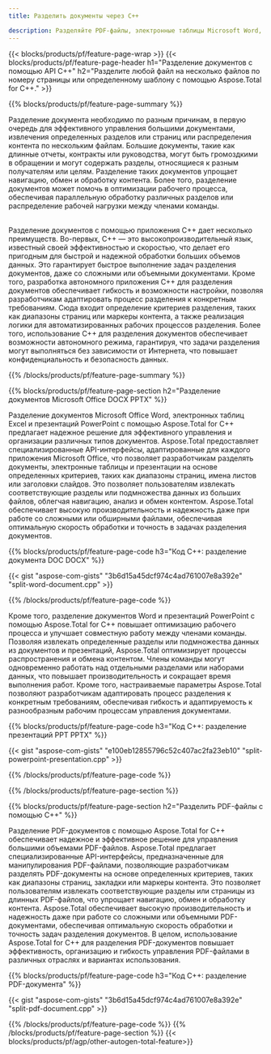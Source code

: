 ```yaml
---
title: Разделить документы через C++ 

description: Разделяйте PDF-файлы, электронные таблицы Microsoft Word, Excel и презентации PowerPoint с помощью приложения C++. Разделите документ по номеру страницы или по заранее заданному шаблону.
---
```


{{< blocks/products/pf/feature-page-wrap >}}
{{< blocks/products/pf/feature-page-header h1="Разделение документов с помощью API C++" h2="Разделите любой файл на несколько файлов по номеру страницы или определенному шаблону с помощью Aspose.Total for C++." >}}

{{% blocks/products/pf/feature-page-summary %}}

Разделение документа необходимо по разным причинам, в первую очередь для эффективного управления большими документами, извлечения определенных разделов или страниц или распределения контента по нескольким файлам. Большие документы, такие как длинные отчеты, контракты или руководства, могут быть громоздкими в обращении и могут содержать разделы, относящиеся к разным получателям или целям. Разделение таких документов упрощает навигацию, обмен и обработку контента. Более того, разделение документов может помочь в оптимизации рабочего процесса, обеспечивая параллельную обработку различных разделов или распределение рабочей нагрузки между членами команды. <br /><br />

Разделение документов с помощью приложения C++ дает несколько преимуществ. Во-первых, C++ — это высокопроизводительный язык, известный своей эффективностью и скоростью, что делает его пригодным для быстрой и надежной обработки больших объемов данных. Это гарантирует быстрое выполнение задач разделения документов, даже со сложными или объемными документами. Кроме того, разработка автономного приложения C++ для разделения документов обеспечивает гибкость и возможности настройки, позволяя разработчикам адаптировать процесс разделения к конкретным требованиям. Сюда входит определение критериев разделения, таких как диапазоны страниц или маркеры контента, а также реализация логики для автоматизированных рабочих процессов разделения. Более того, использование C++ для разделения документов обеспечивает возможности автономного режима, гарантируя, что задачи разделения могут выполняться без зависимости от Интернета, что повышает конфиденциальность и безопасность данных. 

{{% /blocks/products/pf/feature-page-summary  %}}

{{% blocks/products/pf/feature-page-section  h2="Разделение документов Microsoft Office DOCX PPTX" %}}

Разделение документов Microsoft Office Word, электронных таблиц Excel и презентаций PowerPoint с помощью Aspose.Total for C++ предлагает надежное решение для эффективного управления и организации различных типов документов. Aspose.Total предоставляет специализированные API-интерфейсы, адаптированные для каждого приложения Microsoft Office, что позволяет разработчикам разделять документы, электронные таблицы и презентации на основе определенных критериев, таких как диапазоны страниц, имена листов или заголовки слайдов. Это позволяет пользователям извлекать соответствующие разделы или подмножества данных из больших файлов, облегчая навигацию, анализ и обмен контентом. Aspose.Total обеспечивает высокую производительность и надежность даже при работе со сложными или обширными файлами, обеспечивая оптимальную скорость обработки и точность в задачах разделения документов.

{{% blocks/products/pf/feature-page-code h3="Код C++: разделение документа DOC DOCX" %}}

{{< gist "aspose-com-gists" "3b6d15a45dcf974c4ad761007e8a392e" "split-word-document.cpp" >}}

{{% /blocks/products/pf/feature-page-code  %}}

Кроме того, разделение документов Word и презентаций PowerPoint с помощью Aspose.Total for C++ повышает оптимизацию рабочего процесса и улучшает совместную работу между членами команды. Позволяя извлекать определенные разделы или подмножества данных из документов и презентаций, Aspose.Total оптимизирует процессы распространения и обмена контентом. Члены команды могут одновременно работать над отдельными разделами или наборами данных, что повышает производительность и сокращает время выполнения работ. Кроме того, настраиваемые параметры Aspose.Total позволяют разработчикам адаптировать процесс разделения к конкретным требованиям, обеспечивая гибкость и адаптируемость к разнообразным рабочим процессам управления документами.

{{% blocks/products/pf/feature-page-code h3="Код C++: разделение презентаций PPT PPTX" %}}

{{< gist "aspose-com-gists" "e100eb12855796c52c407ac2fa23eb10" "split-powerpoint-presentation.cpp" >}}

{{% /blocks/products/pf/feature-page-code  %}}

{{% /blocks/products/pf/feature-page-section %}}

{{% blocks/products/pf/feature-page-section  h2="Разделить PDF-файлы с помощью C++" %}}

Разделение PDF-документов с помощью Aspose.Total for C++ обеспечивает надежное и эффективное решение для управления большими объемами PDF-файлов. Aspose.Total предлагает специализированные API-интерфейсы, предназначенные для манипулирования PDF-файлами, позволяющие разработчикам разделять PDF-документы на основе определенных критериев, таких как диапазоны страниц, закладки или маркеры контента. Это позволяет пользователям извлекать соответствующие разделы или страницы из длинных PDF-файлов, что упрощает навигацию, обмен и обработку контента. Aspose.Total обеспечивает высокую производительность и надежность даже при работе со сложными или объемными PDF-документами, обеспечивая оптимальную скорость обработки и точность задач разделения документов. В целом, использование Aspose.Total for C++ для разделения PDF-документов повышает эффективность, организацию и гибкость управления PDF-файлами в различных отраслях и вариантах использования.

{{% blocks/products/pf/feature-page-code h3="Код C++: разделение PDF-документа" %}}

{{< gist "aspose-com-gists" "3b6d15a45dcf974c4ad761007e8a392e" "split-pdf-document.cpp" >}}

{{% /blocks/products/pf/feature-page-code  %}}
{{% /blocks/products/pf/feature-page-section %}}
{{< blocks/products/pf/agp/other-autogen-total-feature>}}